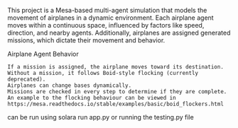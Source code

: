 This project is a Mesa-based multi-agent simulation that models the movement of airplanes in a dynamic environment. Each airplane agent moves within a continuous space, influenced by factors like speed, direction, and nearby agents. Additionally, airplanes are assigned generated missions, which dictate their movement and behavior.

Airplane Agent Behavior

    If a mission is assigned, the airplane moves toward its destination.
    Without a mission, it follows Boid-style flocking (currently deprecated).
    Airplanes can change bases dynamically.
    Missions are checked in every step to determine if they are complete.
    An example to the flocking behaviour can be viewed in
    https://mesa.readthedocs.io/stable/examples/basic/boid_flockers.html

can be run using 
solara run app.py
or running the testing.py file

